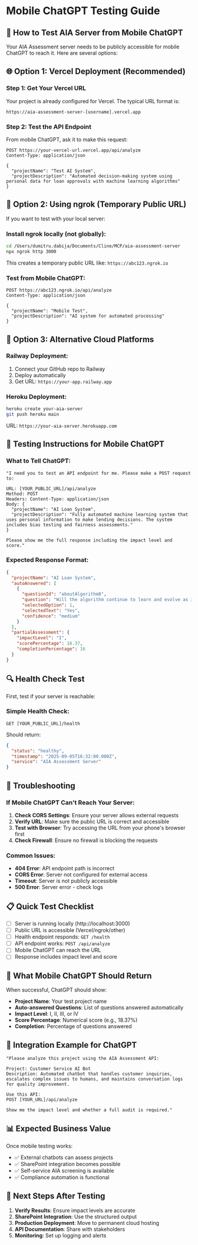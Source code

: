 # Mobile ChatGPT Testing Guide

## 🎯 How to Test AIA Server from Mobile ChatGPT

Your AIA Assessment server needs to be publicly accessible for mobile ChatGPT to reach it. Here are several options:

## 🌐 Option 1: Vercel Deployment (Recommended)

### Step 1: Get Your Vercel URL
Your project is already configured for Vercel. The typical URL format is:
```
https://aia-assessment-server-[username].vercel.app
```

### Step 2: Test the API Endpoint
From mobile ChatGPT, ask it to make this request:
```
POST https://your-vercel-url.vercel.app/api/analyze
Content-Type: application/json

{
  "projectName": "Test AI System",
  "projectDescription": "Automated decision-making system using personal data for loan approvals with machine learning algorithms"
}
```

## 🔧 Option 2: Using ngrok (Temporary Public URL)

If you want to test with your local server:

### Install ngrok locally (not globally):
```bash
cd /Users/dumitru.dabija/Documents/Cline/MCP/aia-assessment-server
npx ngrok http 3000
```

This creates a temporary public URL like: `https://abc123.ngrok.io`

### Test from Mobile ChatGPT:
```
POST https://abc123.ngrok.io/api/analyze
Content-Type: application/json

{
  "projectName": "Mobile Test",
  "projectDescription": "AI system for automated processing"
}
```

## 📱 Option 3: Alternative Cloud Platforms

### Railway Deployment:
1. Connect your GitHub repo to Railway
2. Deploy automatically
3. Get URL: `https://your-app.railway.app`

### Heroku Deployment:
```bash
heroku create your-aia-server
git push heroku main
```
URL: `https://your-aia-server.herokuapp.com`

## 🧪 Testing Instructions for Mobile ChatGPT

### What to Tell ChatGPT:

```
"I need you to test an API endpoint for me. Please make a POST request to:

URL: [YOUR_PUBLIC_URL]/api/analyze
Method: POST
Headers: Content-Type: application/json
Body: {
  "projectName": "AI Loan System",
  "projectDescription": "Fully automated machine learning system that uses personal information to make lending decisions. The system includes bias testing and fairness assessments."
}

Please show me the full response including the impact level and score."
```

### Expected Response Format:
```json
{
  "projectName": "AI Loan System",
  "autoAnswered": [
    {
      "questionId": "aboutAlgorithm8",
      "question": "Will the algorithm continue to learn and evolve as it is used?",
      "selectedOption": 1,
      "selectedText": "Yes",
      "confidence": "medium"
    }
  ],
  "partialAssessment": {
    "impactLevel": "I",
    "scorePercentage": 18.37,
    "completionPercentage": 16
  }
}
```

## 🔍 Health Check Test

First, test if your server is reachable:

### Simple Health Check:
```
GET [YOUR_PUBLIC_URL]/health
```

Should return:
```json
{
  "status": "healthy",
  "timestamp": "2025-09-05T16:32:00.000Z",
  "service": "AIA Assessment Server"
}
```

## 🚨 Troubleshooting

### If Mobile ChatGPT Can't Reach Your Server:

1. **Check CORS Settings**: Ensure your server allows external requests
2. **Verify URL**: Make sure the public URL is correct and accessible
3. **Test with Browser**: Try accessing the URL from your phone's browser first
4. **Check Firewall**: Ensure no firewall is blocking the requests

### Common Issues:

- **404 Error**: API endpoint path is incorrect
- **CORS Error**: Server not configured for external access
- **Timeout**: Server is not publicly accessible
- **500 Error**: Server error - check logs

## 📋 Quick Test Checklist

- [ ] Server is running locally (http://localhost:3000)
- [ ] Public URL is accessible (Vercel/ngrok/other)
- [ ] Health endpoint responds: `GET /health`
- [ ] API endpoint works: `POST /api/analyze`
- [ ] Mobile ChatGPT can reach the URL
- [ ] Response includes impact level and score

## 🎯 What Mobile ChatGPT Should Return

When successful, ChatGPT should show:
- **Project Name**: Your test project name
- **Auto-answered Questions**: List of questions answered automatically
- **Impact Level**: I, II, III, or IV
- **Score Percentage**: Numerical score (e.g., 18.37%)
- **Completion**: Percentage of questions answered

## 🔗 Integration Example for ChatGPT

```
"Please analyze this project using the AIA Assessment API:

Project: Customer Service AI Bot
Description: Automated chatbot that handles customer inquiries, escalates complex issues to humans, and maintains conversation logs for quality improvement.

Use this API:
POST [YOUR_URL]/api/analyze

Show me the impact level and whether a full audit is required."
```

## 📊 Expected Business Value

Once mobile testing works:
- ✅ External chatbots can assess projects
- ✅ SharePoint integration becomes possible
- ✅ Self-service AIA screening is available
- ✅ Compliance automation is functional

## 🔄 Next Steps After Testing

1. **Verify Results**: Ensure impact levels are accurate
2. **SharePoint Integration**: Use the structured output
3. **Production Deployment**: Move to permanent cloud hosting
4. **API Documentation**: Share with stakeholders
5. **Monitoring**: Set up logging and alerts
